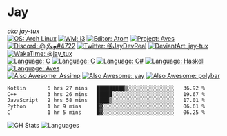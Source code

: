 # Jay
*aka jay-tux*  
[![OS: Arch Linux](https://img.shields.io/badge/os-Arch_Linux-success?style=plastic&logo=arch-linux)](https://archlinux.org)
[![WM: i3](https://img.shields.io/badge/wm-i3-success?style=plastic)](https://i3wm.org)
[![Editor: Atom](https://img.shields.io/badge/editor-Atom-success?style=plastic&logo=atom)](https://atom.io)
[![Project: Aves](https://img.shields.io/badge/project-AVES-success?style=plastic&logo=accenture)](https://github.com/jay-tux)  
[![Discord: @𝓙𝓪𝔂#4722](https://img.shields.io/badge/discord-%40%F0%9D%93%99%F0%9D%93%AA%F0%9D%94%82%234722-blue?style=plastic&logo=discord)](https://github.com/jay-tux)
[![Twitter: @JayDevReal](https://img.shields.io/badge/twitter-%40JayDevReal-blue?style=plastic&logo=twitter)](https://twitter.com/JayDevReal)
[![DeviantArt: jay-tux](https://img.shields.io/badge/deviantart-jay--tux-blue?style=plastic&logo=deviantart)](https://deviantart.com/jay-tux)
[![WakaTime: @jay_tux](https://img.shields.io/badge/wakatime-%40jay__tux-blue?style=plastic&logo=wakatime)](https://wakatime.com/@jay_tux)  
[![Language: C](https://img.shields.io/badge/language-C-lightgray?style=plastic&logo=c)](https://en.wikipedia.org/wiki/C_(programming_language))
[![Language: C](https://img.shields.io/badge/language-C++-lightgray?style=plastic&logo=c%2B%2B)](https://www.cplusplus.com/)
[![Language: C#](https://img.shields.io/badge/language-C%23-lightgray?style=plastic&logo=c-sharp)](https://docs.microsoft.com/en-us/dotnet/csharp/)
[![Language: Haskell](https://img.shields.io/badge/language-Haskell-lightgray?style=plastic&logo=haskell)](https://www.haskell.org/)
[![Language: Aves](https://img.shields.io/badge/language-aves-lightgray?style=plastic)](https://github.com/jay-tux)  
[![Also Awesome: Assimp](https://img.shields.io/badge/Also_Awesome-Assimp-yellow?style=plastic&logo=github)](https://github.com/assimp/assimp)
[![Also Awesome: yay](https://img.shields.io/badge/Also_Awesome-yay-yellow?style=plastic&logo=github)](https://github.com/Jguer/yay)
[![Also Awesome: polybar](https://img.shields.io/badge/Also_Awesome-polybar-yellow?style=plastic&logo=github)](https://github.com/polybar/polybar)


<!--START_SECTION:waka-->
```text
Kotlin       6 hrs 27 mins   █████████▒░░░░░░░░░░░░░░░   36.92 % 
C++          3 hrs 26 mins   █████░░░░░░░░░░░░░░░░░░░░   19.67 % 
JavaScript   2 hrs 58 mins   ████▒░░░░░░░░░░░░░░░░░░░░   17.01 % 
Python       1 hr 9 mins     █▓░░░░░░░░░░░░░░░░░░░░░░░   06.61 % 
C            1 hr 5 mins     █▓░░░░░░░░░░░░░░░░░░░░░░░   06.25 % 
```
<!--END_SECTION:waka-->

![GH Stats](https://github-readme-stats.vercel.app/api?username=jay-tux&count_private=true&show_icons=true&theme=outrun)
![Languages](https://github-readme-stats.vercel.app/api/top-langs/?username=jay-tux&count_private=true&show_icons=true&theme=outrun&langs_count=10&layout=compact)
